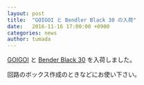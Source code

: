 ```yaml
---
layout: post
title:  "GOIGOI と Bendler Black 30 の入荷"
date:   2016-11-16 17:00:00 +0900
categories: news
author: tumada
---
```


[GOIGOI](http://www.originalmind.co.jp/products/goigoi) と [Bender Black 30](http://www.originalmind.co.jp/products/bb30) を入荷しました。

回路のボックス作成のときなどにお使い下さい。


